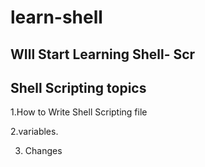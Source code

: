 # learn-shell

## WIll Start Learning Shell- Scr

## Shell Scripting topics

1.How to Write Shell Scripting file

2.variables.

3. Changes